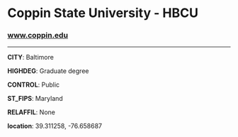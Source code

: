 # Coppin State University - HBCU
### www.coppin.edu
---
**CITY**: Baltimore

**HIGHDEG**: Graduate degree

**CONTROL**: Public

**ST_FIPS**: Maryland

**RELAFFIL**: None

**location**: 39.311258, -76.658687